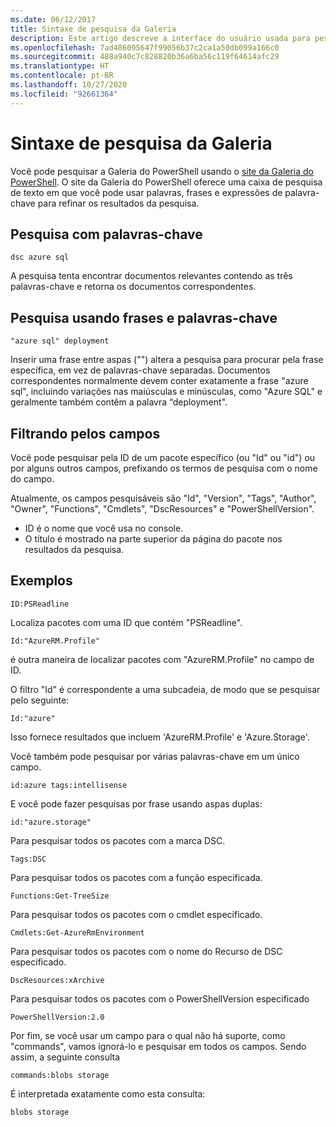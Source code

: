```yaml
---
ms.date: 06/12/2017
title: Sintaxe de pesquisa da Galeria
description: Este artigo descreve a interface do usuário usada para pesquisar conteúdo na Galeria do PowerShell.
ms.openlocfilehash: 7ad486095647f99056b37c2ca1a50db099a166c0
ms.sourcegitcommit: 488a940c7c828820b36a6ba56c119f64614afc29
ms.translationtype: HT
ms.contentlocale: pt-BR
ms.lasthandoff: 10/27/2020
ms.locfileid: "92661364"
---
```

# <a name="gallery-search-syntax"></a>Sintaxe de pesquisa da Galeria

Você pode pesquisar a Galeria do PowerShell usando o [site da Galeria do PowerShell](https://www.powershellgallery.com/). O site da Galeria do PowerShell oferece uma caixa de pesquisa de texto em que você pode usar palavras, frases e expressões de palavra-chave para refinar os resultados da pesquisa.

## <a name="search-by-keywords"></a>Pesquisa com palavras-chave

```Syntax
dsc azure sql
```

A pesquisa tenta encontrar documentos relevantes contendo as três palavras-chave e retorna os documentos correspondentes.

## <a name="search-using-phrases-and-keywords"></a>Pesquisa usando frases e palavras-chave

```Syntax
"azure sql" deployment
```

Inserir uma frase entre aspas ("") altera a pesquisa para procurar pela frase específica, em vez de palavras-chave separadas. Documentos correspondentes normalmente devem conter exatamente a frase "azure sql", incluindo variações nas maiúsculas e minúsculas, como "Azure SQL" e geralmente também contêm a palavra “deployment".

## <a name="filtering-on-fields"></a>Filtrando pelos campos

Você pode pesquisar pela ID de um pacote específico (ou "Id" ou "id") ou por alguns outros campos, prefixando os termos de pesquisa com o nome do campo.

Atualmente, os campos pesquisáveis são "Id", "Version", "Tags", "Author", "Owner", "Functions", "Cmdlets", "DscResources" e "PowerShellVersion".

- ID é o nome que você usa no console.
- O título é mostrado na parte superior da página do pacote nos resultados da pesquisa.

## <a name="examples"></a>Exemplos

```Syntax
ID:PSReadline
```

Localiza pacotes com uma ID que contém "PSReadline".

```Syntax
Id:"AzureRM.Profile"
```

é outra maneira de localizar pacotes com "AzureRM.Profile" no campo de ID.

O filtro "Id" é correspondente a uma subcadeia, de modo que se pesquisar pelo seguinte:

```Syntax
Id:"azure"
```

Isso fornece resultados que incluem 'AzureRM.Profile' e 'Azure.Storage'.

Você também pode pesquisar por várias palavras-chave em um único campo.

```Syntax
id:azure tags:intellisense
```

E você pode fazer pesquisas por frase usando aspas duplas:

```Syntax
id:"azure.storage"
```

Para pesquisar todos os pacotes com a marca DSC.

```Syntax
Tags:DSC
```

Para pesquisar todos os pacotes com a função especificada.

```Syntax
Functions:Get-TreeSize
```

Para pesquisar todos os pacotes com o cmdlet especificado.

```Syntax
Cmdlets:Get-AzureRmEnvironment
```

Para pesquisar todos os pacotes com o nome do Recurso de DSC especificado.

```Syntax
DscResources:xArchive
```

Para pesquisar todos os pacotes com o PowerShellVersion especificado

```Syntax
PowerShellVersion:2.0
```

Por fim, se você usar um campo para o qual não há suporte, como "commands", vamos ignorá-lo e pesquisar em todos os campos. Sendo assim, a seguinte consulta

```Syntax
commands:blobs storage
```

É interpretada exatamente como esta consulta:

```Syntax
blobs storage
```
